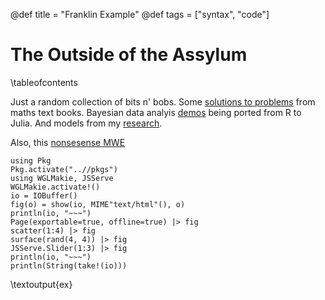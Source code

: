 @def title = "Franklin Example"
@def tags = ["syntax", "code"]

# The Outside of the Assylum

\tableofcontents <!-- you can use \toc as well -->

Just a random collection of bits n' bobs. Some [solutions to problems](/menu1/) from maths text books. Bayesian data analyis [demos](/menu3/) being ported from R to Julia. And models from my [research](/menu2/).

Also, this [nonsesense MWE](/MWE/index.html)

```julia:ex
using Pkg
Pkg.activate("..//pkgs")
using WGLMakie, JSServe
WGLMakie.activate!()
io = IOBuffer()
fig(o) = show(io, MIME"text/html"(), o)
println(io, "~~~")
Page(exportable=true, offline=true) |> fig
scatter(1:4) |> fig
surface(rand(4, 4)) |> fig
JSServe.Slider(1:3) |> fig
println(io, "~~~")
println(String(take!(io)))
```
\textoutput{ex}
